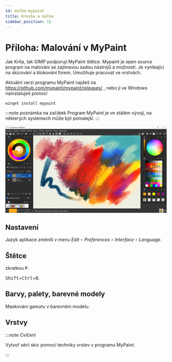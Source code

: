 ```yaml
---
id: malba-mypaint
title: Kresba a malba
sidebar_position: 15
---
```


# Příloha: Malování v MyPaint

Jak Krita, tak GIMP podporují MyPaint štětce. Mypaint je open source program na malování se zajímavou sadou nástrojů a možností. Je vynikající na skicování a blokování forem. Umožňuje pracovat ve vrstvách.

Aktuální verzi programu MyPaint najdeš na https://github.com/mypaint/mypaint/releases/ , nebo ji ve Windows nainstaluješ pomocí

```
winget install mypaint
```


:::note poznámka na začátek
Program MyPaint je ve stálém vývoji, na některých systémech může být pomalejší.
:::

![image](./images/mypaint-screen-1.png)

## Nastavení


Jazyk aplikace změníš v menu *Edit ‣ Preferences ‣ Interface ‣ Language*.

## Štětce

zkratkou <kbd>P</kbd>.


 <kbd>Shift</kbd>+<kbd>Ctrl</kbd>+<kbd>B</kbd>.

## Barvy, palety, barevné modely
Maskování gamutu v barevném modelu.

## Vrstvy

:::note Cvičení

Vytvoř sérii skic pomocí techniky vrstev v programu MyPaint.

:::
